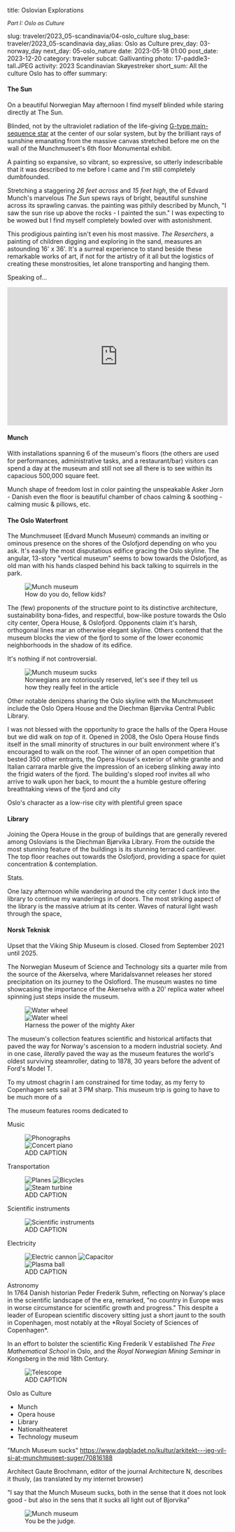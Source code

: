 title: Oslovian Explorations<p style="font-size:90%; font-style:italic;">Part I: Oslo as Culture</p>
slug: traveler/2023_05-scandinavia/04-oslo_culture
slug_base: traveler/2023_05-scandinavia
day_alias: Oslo as Culture
prev_day: 03-norway_day
next_day: 05-oslo_nature
date: 2023-05-18 01:00
post_date: 2023-12-20
category: traveler
subcat: Gallivanting
photo: 17-paddle3-tall.JPEG
activity: 2023 Scandinavian Sk&oslash;yestreker
short_sum: All the culture Oslo has to offer
summary: 

<h4 class="article-subheader">The Sun</h4>
On a beautiful Norwegian May afternoon I find myself blinded while staring
directly at The Sun.

Blinded, not by the ultraviolet radiation of the life-giving
<a href="https://en.wikipedia.org/wiki/G-type_main-sequence_star" target="_blank" rel="noreferrer no opener"> G-type main-sequence star</a>
at the center of our solar system, but by the brilliant rays of sunshine
emanating from the massive canvas stretched before me on the wall of the
Munchmuseet's 6th floor <span class="skewed">Monumental</span> exhibit.

A painting so expansive, so vibrant, so expressive, so utterly indescribable
that it was described to me before I came and I'm still completely dumbfounded.

Stretching a staggering *26 feet across* and *15 feet high*, the of Edvard Munch's marvelous *The Sun* spews
rays of bright, beautiful sunshine
across its sprawling canvas.  the
painting was pithily described by Munch, "I saw the sun rise up above the
rocks - I painted the sun." I was expecting to be
wowed but I find myself completely bowled over with astonishment. 

This prodigious painting isn't even his most massive. *The Reserchers*, a
painting of children digging and exploring in the sand, measures an
astounding 16' x 36'. It's a surreal experience to stand beside these
remarkable works of art, if not for the artistry of it all but the logistics of
creating these monstrosities, let alone transporting and hanging them.

Speaking of...

<iframe width="100%" height="315" src="https://www.youtube.com/embed/aLdZmqvYuD8?si=rGM0rkDmGLcLmrVS" title="YouTube video player" frameborder="0" allow="accelerometer; autoplay; clipboard-write; encrypted-media; gyroscope; picture-in-picture; web-share" allowfullscreen></iframe>

<h4 class="article-subheader">Munch</h4>


With installations spanning 6 of the museum's floors (the others are
used for performances, administrative tasks, and a restaurant/bar) visitors
can spend a day at the museum and still not see all there is to see within its
capacious 500,000 square feet.

Munch
shape of freedom
lost in color
painting the unspeakable
Asker Jorn - Danish
even the floor is beautiful
chamber of chaos
calming & soothing - calming music & pillows, etc.


<h4 class="article-subheader">The Oslo Waterfront</h4>
The Munchmuseet (Edvard Munch Museum) commands an inviting or ominous presence
on the shores of the Oslofjord depending on who you ask. It's easily the most
disputatious edifice gracing the Oslo skyline. The angular, 13-story "vertical
museum" seems to bow towards the Oslofjord, as old man with his
hands clasped behind his back talking to squirrels in the park.

<figure class="figure">
		<img class="figure-img img-fluid mt-2 rounded" src="/theme/images/traveler/2023_05-scandinavia/oslo-munch_building2.jpg" alt="Munch museum">
  <figcaption class="figure-caption">How do you do, fellow kids?</figcaption>
</figure>

The (few) proponents of the structure point to its distinctive architecture,
sustainability bona-fides, and respectful, bow-like posture towards the Oslo
city center, Opera House, & Oslofjord. Opponents claim it's harsh, orthogonal
lines mar an otherwise elegant skyline. Others contend that the museum blocks
the view of the fjord to some of the lower economic neighborhoods in the shadow
of its edifice.

It's nothing if not controversial.

<figure class="figure">
		<img class="figure-img img-fluid mt-2 rounded border" src="/theme/images/traveler/2023_05-scandinavia/oslo-munch_sucks.png" alt="Munch museum sucks">
  <figcaption class="figure-caption">Norwegians are notoriously reserved, let's see if
  they tell us how they really feel in the article</figcaption>
</figure>

Other notable denizens sharing the Oslo skyline with the Munchmuseet include the
Oslo Opera House and the Diechman Bj&oslash;rvika Central Public Library.

I was not blessed with the opportunity to grace the halls of the Opera House but
we did walk on *top* of it. Opened in 2008, the Oslo Opera House finds itself
in the small minority of structures in our built environment where it's
encouraged to walk on the roof. The winner of an open competition that bested
350 other entrants, the Opera House's exterior of white granite and Italian
carrara marble give the impression of an iceberg slinking away into the frigid
waters of the fjord. The building's sloped roof invites all who arrive to walk
upon her back, to mount the a humble gesture offering breathtaking views of the fjord and city


Oslo's character as a low-rise city with plentiful green space

<h4 class="article-subheader">Library</h4>
Joining the Opera House in the group of buildings that are generally revered
among Oslovians is the Diechman Bj&oslash;rvika Library. From the outside the
most stunning feature of the buildings is its stunning terraced cantilever. The
top floor reaches out towards the Oslofjord, providing a space for quiet
concentration & contemplation.



Stats.

One lazy afternoon while wandering around the city center I duck into the
library to continue my wanderings in of doors. The most striking aspect of the
library is the massive atrium at its center. Waves of natural light wash
through the space, 

<h4 class="article-subheader">Norsk Teknisk</h4>
Upset that the Viking Ship Museum is closed. Closed from September 2021 until
2025.

The Norwegian Museum of Science and Technology sits a quarter mile from the
source of the Akerselva, where Maridalsvannet releases her stored precipitation
on its journey to the Osloflord. The museum wastes no time showcasing the
importance of the Akerselva with a 20' replica water wheel spinning just steps
inside the museum.

<figure class="figure">
  <div class="row">
    <div class="col-6">
      <img class="figure-img img-fluid mt-2 rounded" src="/theme/images/traveler/2023_05-scandinavia/oslo-water_wheel1.JPEG" alt="Water wheel">
    </div>
    <div class="col-6">
      <img class="figure-img img-fluid mt-2 rounded" src="/theme/images/traveler/2023_05-scandinavia/oslo-water_wheel2.JPEG" alt="Water wheel">
    </div>
  </div>
  <figcaption class="figure-caption">Harness the power of the mighty Aker<figcaption>
</figure>

The museum's collection features scientific and historical artifacts that paved
the way for Norway's ascension to a modern industrial society. And in one case,
*literally* paved the way as the museum features the world's oldest surviving
steamroller, dating to 1878, 30 years before the advent of Ford's Model T.

To my utmost chagrin I am constrained for time today, as my ferry to
Copenhagen sets sail at 3 PM sharp. This museum trip is going to have to be
much more of a 

The museum features rooms dedicated to 

<div class="article-photo-subheader">Music</div>
<figure class="figure">
  <div class="row">
	  <div class="col-6">
			<img class="figure-img img-fluid mt-2 rounded" src="/theme/images/traveler/2023_05-scandinavia/oslo-teknisk_music1.JPEG" alt="Phonographs">
		</div>
		<div class="col-6">
			<img class="figure-img img-fluid mt-2 rounded" src="/theme/images/traveler/2023_05-scandinavia/oslo-teknisk_music2.JPEG" alt="Concert piano">
		</div>
	</div>
  <figcaption class="figure-caption">ADD CAPTION<figcaption>
</figure>


<div class="article-photo-subheader">Transportation</div>
<figure class="figure">
  <div class="row">
    <div class="col-6">
      <img class="figure-img img-fluid mt-2 rounded" src="/theme/images/traveler/2023_05-scandinavia/oslo-teknisk_transpo1.JPEG" alt="Planes">
      <img class="figure-img img-fluid mt-2 rounded" src="/theme/images/traveler/2023_05-scandinavia/oslo-teknisk_transpo2.JPEG" alt="Bicycles">
    </div>
    <div class="col-6">
      <img class="figure-img img-fluid mt-2 rounded" src="/theme/images/traveler/2023_05-scandinavia/oslo-teknisk_transpo3.JPEG" alt="Steam turbine">
    </div>
  </div>
  <figcaption class="figure-caption">ADD CAPTION<figcaption>
</figure>


<div class="article-photo-subheader">Scientific instruments</div>
<figure class="figure">
		<img class="figure-img img-fluid mt-2 rounded" src="/theme/images/traveler/2023_05-scandinavia/oslo-teknisk_instruments.JPEG" alt="Scientific instruments">
  <figcaption class="figure-caption">ADD CAPTION</figcaption>
</figure>


<div class="article-photo-subheader">Electricity</div>
<figure class="figure">
  <div class="row">
    <div class="col-6">
      <img class="figure-img img-fluid mt-2 rounded" src="/theme/images/traveler/2023_05-scandinavia/oslo-teknisk_elec1.JPEG" alt="Electric cannon">
      <img class="figure-img img-fluid mt-2 rounded" src="/theme/images/traveler/2023_05-scandinavia/oslo-teknisk_elec2.JPEG" alt="Capacitor">
    </div>
    <div class="col-6">
      <img class="figure-img img-fluid mt-2 rounded" src="/theme/images/traveler/2023_05-scandinavia/oslo-teknisk_elec3.JPEG" alt="Plasma ball">
    </div>
  </div>
  <figcaption class="figure-caption">ADD CAPTION<figcaption>
</figure>


<div class="article-photo-subheader">Astronomy</div>
In 1764 Danish historian Peder Frederik Suhm, reflecting on Norway's place in
the scientific landscape of the era, remarked, "no country in Europe was in
worse circumstance for scientific growth and progress." This despite a leader of
European scientific discovery sitting just a short jaunt to the south in
Copenhagen, most notably at the *Royal Society of Sciences of Copenhagen*.

In an effort to bolster the scientific King Frederik V established *The Free
Mathematical School* in Oslo, and the *Royal Norwegian Mining Seminar* in
Kongsberg in the mid 18th Century.

<figure class="figure">
		<img class="figure-img img-fluid mt-2 rounded" src="/theme/images/traveler/2023_05-scandinavia/oslo-teknisk_astro.JPEG" alt="Telescope">
  <figcaption class="figure-caption">ADD CAPTION</figcaption>
</figure>



Oslo as Culture
* Munch
* Opera house
* Library
* Nationaltheateret
* Technology museum

"Munch Museum sucks"
https://www.dagbladet.no/kultur/arkitekt---jeg-vil-si-at-munchmuseet-suger/70816188

Architect Gaute Brochmann, editor of the journal Architecture N, describes it
thusly, (as translated by my internet browser)

<div class="block-quote">
"I say that the Munch Museum sucks, both in the sense that it does not look
good - but also in the sens that it sucks all light out of Bjorvika"
</div>




<figure class="figure">
		<img class="figure-img img-fluid mt-2 rounded" src="/theme/images/traveler/2023_05-scandinavia/oslo-munch_building1.jpg" alt="Munch museum">
  <figcaption class="figure-caption">You be the judge.</figcaption>
</figure>
